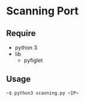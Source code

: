 # Scanning Port

## Require

- python 3  
- lib
  - pyfiglet

## Usage

```bash
~$ python3 scanning.py <IP>
```
